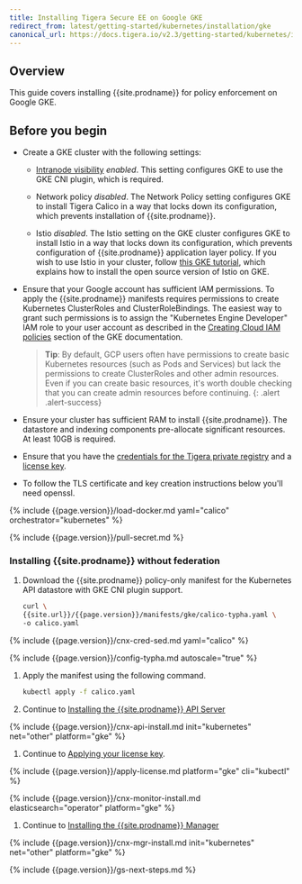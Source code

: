 ```yaml
---
title: Installing Tigera Secure EE on Google GKE
redirect_from: latest/getting-started/kubernetes/installation/gke
canonical_url: https://docs.tigera.io/v2.3/getting-started/kubernetes/installation/other
---
```


## Overview

This guide covers installing {{site.prodname}} for policy enforcement on Google GKE.

## Before you begin

- Create a GKE cluster with the following settings:
 
  - [Intranode visibility](https://cloud.google.com/kubernetes-engine/docs/how-to/intranode-visibility) *enabled*.  This setting configures GKE to use the GKE CNI plugin, which is required.
  
  - Network policy *disabled*.  The Network Policy setting configures GKE to install Tigera Calico in a way that locks down its configuration, which prevents installation of {{site.prodname}}.
  
  - Istio *disabled*.  The Istio setting on the GKE cluster configures GKE to install Istio in a way that locks down its configuration, which prevents configuration of {{site.prodname}} application layer policy.  If you wish to use Istio in your cluster, follow [this GKE tutorial](https://cloud.google.com/kubernetes-engine/docs/tutorials/installing-istio), which explains how to install the open source version of Istio on GKE.

- Ensure that your Google account has sufficient IAM permissions.  To apply the {{site.prodname}} manifests requires permissions to create Kubernetes ClusterRoles and ClusterRoleBindings.  The easiest way to grant such permissions is to assign the "Kubernetes Engine Developer" IAM role to your user account as described in the [Creating Cloud IAM policies](https://cloud.google.com/kubernetes-engine/docs/how-to/iam) section of the GKE documentation.
  
  > **Tip**: By default, GCP users often have permissions to create basic Kubernetes resources (such as Pods and Services) but lack the permissions to create ClusterRoles and other admin resources.  Even if you can create basic resources, it's worth double checking that you can create admin resources before continuing.
  {: .alert .alert-success}

- Ensure your cluster has sufficient RAM to install {{site.prodname}}.  The datastore and indexing components pre-allocate significant resources.  At least 10GB is required.

- Ensure that you have the [credentials for the Tigera private registry](../../../getting-started/#obtain-the-private-registry-credentials)
  and a [license key](../../../getting-started/#obtain-a-license-key).
  
- To follow the TLS certificate and key creation instructions below you'll need openssl.

{% include {{page.version}}/load-docker.md yaml="calico" orchestrator="kubernetes" %}

{% include {{page.version}}/pull-secret.md %}

### <a name="install-cnx"></a><a name="install-ee-typha-nofed"></a>Installing {{site.prodname}} without federation

1. Download the {{site.prodname}} policy-only manifest for the Kubernetes API datastore with GKE CNI plugin support.

   ```bash
   curl \
   {{site.url}}/{{page.version}}/manifests/gke/calico-typha.yaml \
   -o calico.yaml
   ```

{% include {{page.version}}/cnx-cred-sed.md yaml="calico" %}

{% include {{page.version}}/config-typha.md autoscale="true" %}

1. Apply the manifest using the following command.

   ```bash
   kubectl apply -f calico.yaml
   ```

1. Continue to [Installing the {{site.prodname}} API Server](#installing-the-{{site.prodnamedash}}-api-server)

{% include {{page.version}}/cnx-api-install.md init="kubernetes" net="other" platform="gke" %}

1. Continue to [Applying your license key](#applying-your-license-key).

{% include {{page.version}}/apply-license.md platform="gke" cli="kubectl" %}

{% include {{page.version}}/cnx-monitor-install.md elasticsearch="operator" platform="gke" %}

1. Continue to [Installing the {{site.prodname}} Manager](#installing-the-{{site.prodnamedash}}-manager)

{% include {{page.version}}/cnx-mgr-install.md init="kubernetes" net="other" platform="gke" %}

{% include {{page.version}}/gs-next-steps.md %}
